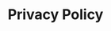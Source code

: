 ---
title: "Privacy Policy"
draft: false
# page title background image
bg_image: "images/backgrounds/contact-page.jpg"
# meta description
description : "this is meta description"
---
